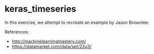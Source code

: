 # keras_timeseries

In this exercise, we attempt to recreate an example by Jason Brownlee.

References:
* http://machinelearningmastery.com/ 
* https://datamarket.com/data/set/22u3/

